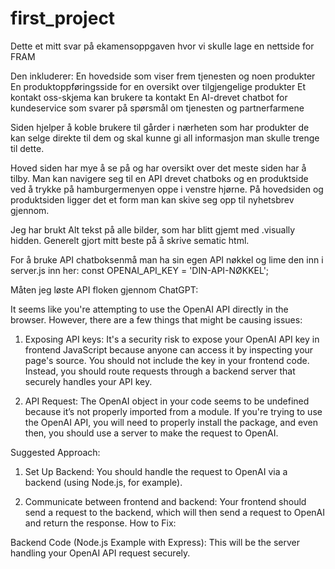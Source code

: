 # first_project
Dette et mitt svar på ekamensoppgaven hvor vi skulle lage en nettside for FRAM 

Den inkluderer:
En hovedside som viser frem tjenesten og noen produkter
En produktoppføringsside for en oversikt over tilgjengelige produkter
Et kontakt oss-skjema kan brukere ta kontakt
En AI-drevet chatbot for kundeservice som svarer på spørsmål om tjenesten og partnerfarmene

Siden hjelper å koble brukere til gårder i nærheten som har produkter de kan selge direkte til dem og skal kunne gi all informasjon man skulle trenge til dette.

Hoved siden har mye å se på og har oversikt over det meste siden har å tilby. Man kan navigere seg til en API drevet chatboks og en produktside ved å trykke på hamburgermenyen oppe i venstre hjørne. På hovedsiden og produktsiden ligger det et form man kan skive seg opp til nyhetsbrev gjennom. 

Jeg har brukt Alt tekst på alle bilder, som har blitt gjemt med .visually hidden. 
Generelt gjort mitt beste på å skrive sematic html. 

For å bruke API chatboksenmå man ha sin egen API nøkkel og lime den inn i server.js inn her: 
const OPENAI_API_KEY = 'DIN-API-NØKKEL'; 


Måten jeg løste API floken gjennom ChatGPT:

It seems like you're attempting to use the OpenAI API directly in the browser. However, there are a few things that might be causing issues:

1.	Exposing API keys: It's a security risk to expose your OpenAI API key in frontend JavaScript because anyone can access it by inspecting your page's source. You should not include the key in your frontend code. Instead, you should route requests through a backend server that securely handles your API key.

2.	API Request: The OpenAI object in your code seems to be undefined because it’s not properly imported from a module. If you're trying to use the OpenAI API, you will need to properly install the package, and even then, you should use a server to make the request to OpenAI.

Suggested Approach:

1.	Set Up Backend: You should handle the request to OpenAI via a backend (using Node.js, for example).

2.	Communicate between frontend and backend: Your frontend should send a request to the backend, which will then send a request to OpenAI and return the response.
How to Fix:

Backend Code (Node.js Example with Express):
This will be the server handling your OpenAI API request securely.
